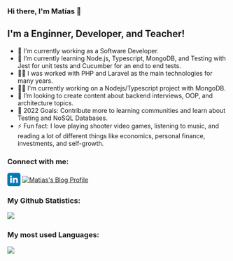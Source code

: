 ### Hi there, I'm Matías 👋

## I'm a Enginner, Developer, and Teacher!

- 🔭 I'm currently working as a Software Developer.
- 🌱 I’m currently learning Node.js, Typescript, MongoDB, and Testing with Jest for unit tests and Cucumber for an end to end tests.
- 👨‍💻 I was worked with PHP and Laravel as the main technologies for many years.
- 👨‍💻 I'm currently working on a Nodejs/Typescript project with MongoDB.
- 👯 I’m looking to create content about backend interviews, OOP, and architecture topics.
- 🥅 2022 Goals: Contribute more to learning communities and learn about Testing and NoSQL Databases.
- ⚡ Fun fact: I love playing shooter video games, listening to music, and reading a lot of different things like economics, personal finance, investments, and self-growth.

### Connect with me:

<p align="left">
  <a href="https://www.linkedin.com/in/mgbeltramone/" target="blank"><img align="center" src="assets/linkedin.svg" alt="Linkedin of Matías" height="30" width="30" /></a>
  <a href="https://matiasbeltramone.github.io/"><img align="center" src="https://user-images.githubusercontent.com/22304957/80644516-24503e00-8a40-11ea-905c-81b7b5f0e72a.png" alt="Matias's Blog Profile" height="30" width="30" /></a>
</p>

### My Github Statistics:

<img height="180em" src="https://github-readme-stats.vercel.app/api?username=matiasbeltramone&show_icons=true&hide_border=true&count_private=true&theme=algolia" />

### My most used Languages:

<img height="180em" src="https://github-readme-stats.vercel.app/api/top-langs/?username=matiasbeltramone&exclude_repo=KNN-Image-Classification&show_icons=true&hide_border=true&layout=compact&langs_count=8&count_private=true&theme=algolia" />


